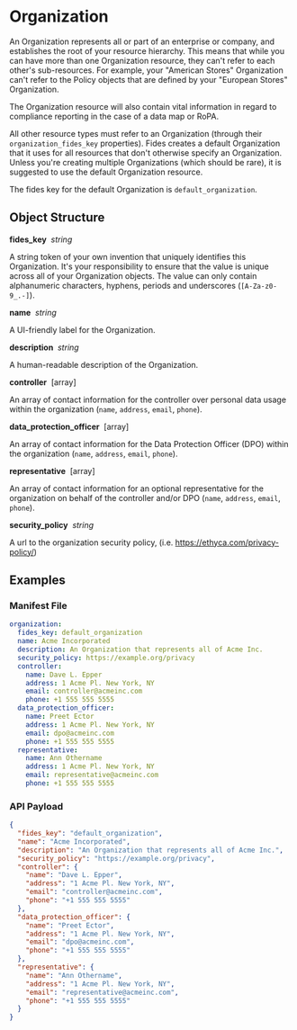 # Organization

An Organization represents all or part of an enterprise or company, and establishes the root of your resource hierarchy. This means that while you can have more than one Organization resource, they can't refer to each other's sub-resources. For example, your "American Stores" Organization can't refer to the Policy objects that are defined by your "European Stores" Organization.

The Organization resource will also contain vital information in regard to compliance reporting in the case of a data map or RoPA.

All other resource types must refer to an Organization (through their `organization_fides_key` properties). Fides creates a default Organization that it uses for all resources that don't otherwise specify an Organization. Unless you're creating multiple Organizations (which should be rare), it is suggested to use the default Organization resource.

The fides key for the default Organization is `default_organization`.

## Object Structure

**fides_key**<span class="required"/>&nbsp;&nbsp;_string_

A string token of your own invention that uniquely identifies this Organization. It's your responsibility to ensure that the value is unique across all of your Organization objects. The value can only contain alphanumeric characters, hyphens, periods and underscores (`[A-Za-z0-9_.-]`).

**name**<span class="required"/>&nbsp;&nbsp;_string_

A UI-friendly label for the Organization.

**description**<span class="required"/>&nbsp;&nbsp;_string_

A human-readable description of the Organization.

**controller**<span class="required"/>&nbsp;&nbsp;[array]

An array of contact information for the controller over personal data usage within the organization (`name`, `address`, `email`, `phone`).

**data_protection_officer**<span class="required"/>&nbsp;&nbsp;[array]

An array of contact information for the Data Protection Officer (DPO) within the organization (`name`, `address`, `email`, `phone`).

**representative**<span class="required"/>&nbsp;&nbsp;[array]

An array of contact information for an optional representative for the organization on behalf of the controller and/or DPO (`name`, `address`, `email`, `phone`).

**security_policy**<span class="required"/>&nbsp;&nbsp;_string_

A url to the organization security policy, (i.e. https://ethyca.com/privacy-policy/)

## Examples

### **Manifest File**

```yaml
organization:
  fides_key: default_organization
  name: Acme Incorporated
  description: An Organization that represents all of Acme Inc.
  security_policy: https://example.org/privacy
  controller:
    name: Dave L. Epper
    address: 1 Acme Pl. New York, NY
    email: controller@acmeinc.com
    phone: +1 555 555 5555
  data_protection_officer:
    name: Preet Ector
    address: 1 Acme Pl. New York, NY
    email: dpo@acmeinc.com
    phone: +1 555 555 5555
  representative:
    name: Ann Othername
    address: 1 Acme Pl. New York, NY
    email: representative@acmeinc.com
    phone: +1 555 555 5555
```

### **API Payload**

```json
{
  "fides_key": "default_organization",
  "name": "Acme Incorporated",
  "description": "An Organization that represents all of Acme Inc.",
  "security_policy": "https://example.org/privacy",
  "controller": {
    "name": "Dave L. Epper",
    "address": "1 Acme Pl. New York, NY",
    "email": "controller@acmeinc.com",
    "phone": "+1 555 555 5555"
  },
  "data_protection_officer": {
    "name": "Preet Ector",
    "address": "1 Acme Pl. New York, NY",
    "email": "dpo@acmeinc.com",
    "phone": "+1 555 555 5555"
  },
  "representative": {
    "name": "Ann Othername",
    "address": "1 Acme Pl. New York, NY",
    "email": "representative@acmeinc.com",
    "phone": "+1 555 555 5555"
  }
}
```
